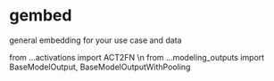 # gembed
 general embedding for your use case and data


from ...activations import ACT2FN \n
from ...modeling_outputs import BaseModelOutput, BaseModelOutputWithPooling
